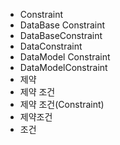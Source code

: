 ﻿- Constraint
- DataBase Constraint
- DataBaseConstraint
- DataConstraint
- DataModel Constraint
- DataModelConstraint
- 제약
- 제약 조건
- 제약 조건(Constraint)
- 제약조건
- 조건
